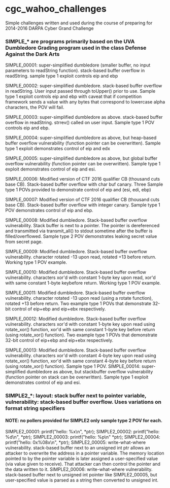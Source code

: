 # cgc_wahoo_challenges
Simple challenges written and used during the course of preparing for 2014-2016 DARPA Cyber Grand Challenge

### SIMPLE_* are programs primarily based on the UVA Dumbledore Grading program used in the class Defense Against the Dark Arts

SIMPLE_00001:  super-simplified dumbledore (smaller buffer, no input parameters to readString function). stack-based buffer overflow in readString.  sample type 1 exploit controls eip and ebp

SIMPLE_00002:  super-simplified dumbledore. stack-based buffer overflow in readString.  User input passed through toUpper() prior to use.  Sample type 1 exploit controls eip and ebp with caveat that if competition framework sends a value with any bytes that correspond to lowercase alpha characters, the POV will fail.

SIMPLE_00003:  super-simplified dumbledore as above. stack-based buffer overflow in readString.  strrev() called on user input.  Sample type 1 POV controls eip and ebp.

SIMPLE_00004: super-simplified dumbledore as above, but heap-based buffer overflow vulnerability (function pointer can be overwritten).  Sample type 1 exploit demonstrates control of eip and edx

SIMPLE_00005: super-simplified dumbledore as above, but global buffer overflow vulnerability (function pointer can be overwritten).  Sample type 1 exploit demonstrates control of eip and esi.

SIMPLE_00006: Modified version of CTF 2016 qualifier CB (thousand cuts base CB).  Stack-based buffer overflow with char buf canary.  Three Sample type 1 POVs provided to demonstrate control  of eip and (esi, edi, ebp)

SIMPLE_00007:  Modified version of CTF 2016 qualifier CB (thousand cuts base CB).  Stack-based buffer overflow with integer canary.  Sample type 1 POV demonstrates control of eip and ebp.

SIMPLE_00008:  Modified dumbledore.  Stack-based buffer overflow vulnerability.  Stack buffer is next to a pointer.  The pointer is dereferenced and transmitted via transmit_all() to stdout sometime after the buffer is filled/overflowed.   Sample type 2 POV demonstrates leaking secret value from secret page.

SIMPLE_00009: Modified dumbledore. Stack-based buffer overflow vulnerability. character rotated -13 upon read, rotated +13 before return.  Working type 1 POV example.

SIMPLE_00010: Modified dumbledore. Stack-based buffer overflow vulnerability. characters xor'd with constant 1-byte key upon read, xor'd with same constant 1-byte keybefore return.  Working type 1 POV example.

SIMPLE_00011: Modified dumbledore. Stack-based buffer overflow vulnerability. character rotated -13 upon read (using a rotate function), rotated +13 before return. Two example type 1 POVs that demonstrate 32-bit control of eip+ebp and eip+ebx respectively.

SIMPLE_00012: Modified dumbledore. Stack-based buffer overflow vulnerability. characters xor'd with constant 1-byte key upon read using rotate_xor() function, xor'd with same constant 1-byte key before return (using rotate_xor() function).  Two example type 1 POVs that demonstrate 32-bit control of eip+ebp and eip+ebx respectively.

SIMPLE_00013: Modified dumbledore. Stack-based buffer overflow vulnerability. characters xor'd with constant 4-byte key upon read using rotate_xor() function, xor'd with same constant 4-byte key before return (using rotate_xor() function).  Sample type 1 POV.
SIMPLE_00014: super-simplified dumbledore as above, but stackbuffer overflow vulnerability (function pointer on stack can be overwritten).  Sample type 1 exploit demonstrates control of eip and esi.

### SIMPLE2_*: layout: stack buffer next to pointer variable, vulnerability:  stack-based buffer overflow. Uses variations on format string specifiers
#### NOTE:  no pollers provided for SIMPLE2 only sample type 2 POV for each.

SIMPLE2_00001: printf("hello: %x\n", *ptr);
SIMPLE2_00002: printf("hello: %d\n", *ptr);
SIMPLE2_00003: printf("hello: %p\n" *ptr);
SIMPLE2_00004: printf("hello: 0x%08x\n", *ptr);
SIMPLE2_00005: write-what-where vulnerability.  stack-based buffer next to an unsigned int ptr allows an attacker to overwrite the address in a pointer variable. The memory location pointed to by the pointer variable is later assigned a user-specified value (via value given to receive).  That attacker can then control the pointer and the data written to it.
SIMPLE2_00006: write-what-where vulnerability. stack-based buffer next to unsigned int pointer like SIMPLE2_00005, but user-specified value is parsed as a string then converted to unsigned int.
